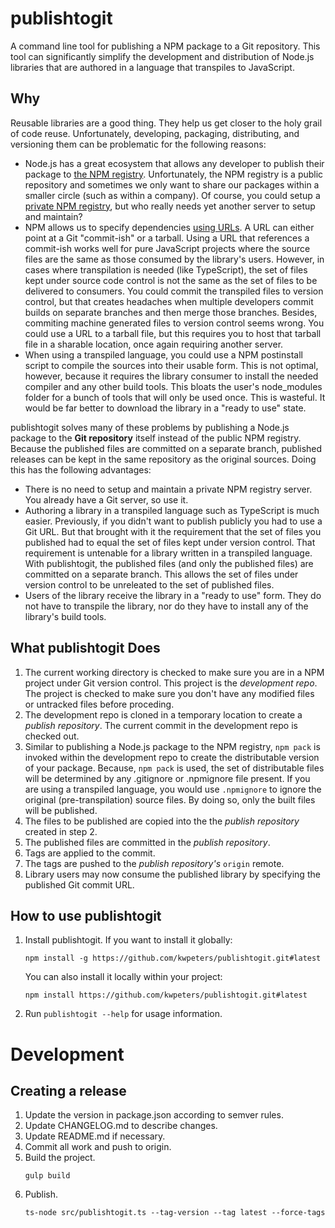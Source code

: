 # publishtogit
A command line tool for publishing a NPM package to a Git repository.  This tool
can significantly simplify the development and distribution of Node.js libraries
that are authored in a language that transpiles to JavaScript.

## Why
Reusable libraries are a good thing.  They help us get closer to the holy grail
of code reuse.  Unfortunately, developing, packaging, distributing, and versioning
them can be problematic for the following reasons:
- Node.js has a great ecosystem that allows any developer to publish their
  package to [the NPM registry](https://www.npmjs.com/).  Unfortunately, the NPM
  registry is a public repository and sometimes we only want to share our packages
  within a smaller circle (such as within a company).  Of course, you could
  setup a [private NPM registry](http://lmgtfy.com/?q=private+npm+registry),
  but who really needs yet another server to setup and maintain?
- NPM allows us to specify dependencies [using
  URLs](https://docs.npmjs.com/files/package.json#urls-as-dependencies).  A URL
  can either point at a Git "commit-ish" or a tarball.  Using a URL that
  references a commit-ish works well for pure JavaScript projects where the source
  files are the same as those consumed by the library's users.  However, in cases
  where transpilation is needed (like TypeScript), the set of files kept under
  source code control is not the same as the set of files to be delivered to
  consumers.  You could commit the transpiled files to version control, but
  that creates headaches when multiple developers commit builds on separate
  branches and then merge those branches.  Besides, commiting machine generated
  files to version control seems wrong.  You could use a URL to a tarball file,
  but this requires you to host that tarball file in a sharable location, once
  again requiring another server.
- When using a transpiled language, you could use a NPM postinstall script to
  compile the sources into their usable form.  This is not optimal, however,
  because it requires the library consumer to install the needed compiler and any
  other build tools.  This bloats the user's node_modules folder for a bunch of
  tools that will only be used once.  This is wasteful.  It would be far better to
  download the library in a "ready to use" state.

publishtogit solves many of these problems by publishing a Node.js package to
the **Git repository** itself instead of the public NPM registry.  Because the
published files are committed on a separate branch, published releases can be
kept in the same repository as the original sources.  Doing this has the
following
advantages:
- There is no need to setup and maintain a private NPM registry server.  You
  already have a Git server, so use it.
- Authoring a library in a transpiled language such as TypeScript is much
  easier.  Previously, if you didn't want to publish publicly you had to use a Git
  URL.  But that brought with it the requirement that the set of files you
  published had to equal the set of files kept under version control.  That
  requirement is untenable for a library written in a transpiled language.  With
  publishtogit, the published files (and only the published files) are committed
  on a separate branch.  This allows the set of files under version control to be
  unreleated to the set of published files.
- Users of the library receive the library in a "ready to use" form.  They do
  not have to transpile the library, nor do they have to install any of the
  library's build tools.

## What publishtogit Does
1.  The current working directory is checked to make sure you are in a NPM
    project under Git version control.  This project is the _development repo_.  The
    project is checked to make sure you don't have any modified files or untracked
    files before proceding.
2.  The development repo is cloned in a temporary location to create a _publish
    repository_.  The current commit in the development repo is checked out.
3.  Similar to publishing a Node.js package to the NPM registry, `npm pack` is
    invoked within the development repo to create the distributable version of your package.  Because, `npm
    pack` is used, the set of distributable files will be determined by any
    .gitignore or .npmignore file present.  If you are using a transpiled language,
    you would use `.npmignore` to ignore the original (pre-transpilation) source
    files.  By doing so, only the built files will be published.
4.  The files to be published are copied into the the _publish repository_
    created in step 2.
5.  The published files are committed in the _publish repository_.
6.  Tags are applied to the commit.
6.  The tags are pushed to the _publish repository's_ `origin` remote.
7.  Library users may now consume the published library by specifying the
    published Git commit URL.

## How to use publishtogit
1.  Install publishtogit.  If you want to install it globally:
    ```
    npm install -g https://github.com/kwpeters/publishtogit.git#latest
    ```
    You can also install it locally within your project:
    ```
    npm install https://github.com/kwpeters/publishtogit.git#latest
    ```
2.  Run `publishtogit --help` for usage information.

# Development

## Creating a release

1.  Update the version in package.json according to semver rules.
2.  Update CHANGELOG.md to describe changes.
3.  Update README.md if necessary.
4.  Commit all work and push to origin.
5.  Build the project.
    ```
    gulp build
    ```
6.  Publish.
    ```
    ts-node src/publishtogit.ts --tag-version --tag latest --force-tags
    ```
